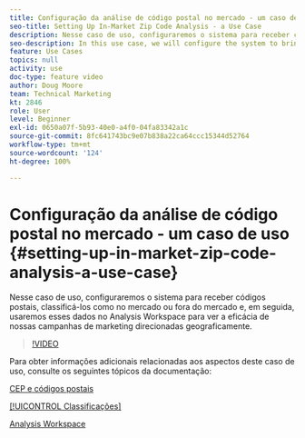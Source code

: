```yaml
---
title: Configuração da análise de código postal no mercado - um caso de uso
seo-title: Setting Up In-Market Zip Code Analysis - a Use Case
description: Nesse caso de uso, configuraremos o sistema para receber códigos postais, classificá-los como no mercado ou fora do mercado e, em seguida, usaremos esses dados no Analysis Workspace para ver a eficácia de nossas campanhas de marketing direcionadas geograficamente.
seo-description: In this use case, we will configure the system to bring in zip codes, classify them as in-market or out-of-market, and then use this data in Analysis Workspace so that we can see the effectiveness of our geo-targeted marketing campaigns.
feature: Use Cases
topics: null
activity: use
doc-type: feature video
author: Doug Moore
team: Technical Marketing
kt: 2846
role: User
level: Beginner
exl-id: 0650a07f-5b93-40e0-a4f0-04fa83342a1c
source-git-commit: 8fc641743bc9e07b838a22ca64ccc15344d52764
workflow-type: tm+mt
source-wordcount: '124'
ht-degree: 100%

---
```


# Configuração da análise de código postal no mercado - um caso de uso {#setting-up-in-market-zip-code-analysis-a-use-case}

Nesse caso de uso, configuraremos o sistema para receber códigos postais, classificá-los como no mercado ou fora do mercado e, em seguida, usaremos esses dados no Analysis Workspace para ver a eficácia de nossas campanhas de marketing direcionadas geograficamente.

>[!VIDEO](https://video.tv.adobe.com/v/27052/?quality=12&learn=on)

Para obter informações adicionais relacionadas aos aspectos deste caso de uso, consulte os seguintes tópicos da documentação:

[CEP e códigos postais](https://experienceleague.adobe.com/docs/analytics/components/dimensions/zip-code.html?lang=pt-BR)

[[!UICONTROL Classificações]](https://experienceleague.adobe.com/docs/analytics/components/classifications/c-classifications.html?lang=pt-BR)

[Analysis Workspace](https://experienceleague.adobe.com/docs/analytics/analyze/analysis-workspace/home.html?lang=pt-BR)
